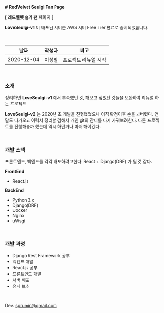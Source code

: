 **# RedVelvet Seulgi Fan Page**



**[ 레드벨벳 슬기 팬 페이지** ]

**LoveSeulgi-v1** 이 배포된 서버는 AWS 서버 Free Tier 만료로 중지되었습니다.

<br/>



| 날짜       | 작성자 | 비고                 |
| ---------- | ------ | -------------------- |
| 2020-12-04 | 이성필 | 프로젝트 리뉴얼 시작 |



<br/>

### 소개

정리하면 **LoveSeulgi-v1**  에서 부족했던 것, 해보고 싶었던 것들을 보완하여 리뉴얼 하는 프로젝트

**LoveSeulgi-v2** 는 2020년 초 개발을 진행했었으나 이직 확정이후 손을 놔버렸다. 연말도 다가오고 이력서 정리할 겸해서 개인 git의 잔디를 다시 가꿔보려한다. 다른 프로젝트를 진행해볼까 했는데 역시 하던거나 마저 해야겠다.

<br/>

### 개발 스택

프론트엔드, 백엔드를 각각 배포하려고한다.  React + Django(DRF) 가 될 것 같다.

**FrontEnd**

- React.js

**BackEnd**

- Python 3.x
- Django(DRF)
- Docker
- Nginx
- uWsgi

<br/>

### 개발 과정

- Django Rest Framework 공부 
- 백엔드 개발
- React.js 공부
- 프론트엔드 개발
- 서버 배포
- 유지 보수

<br/>


Dev. sprumin@gmail.com